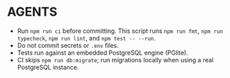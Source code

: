 # AGENTS

- Run `npm run ci` before committing. This script runs `npm run fmt`, `npm run typecheck`, `npm run lint`, and `npm test -- --run`.
- Do not commit secrets or `.env` files.
- Tests run against an embedded PostgreSQL engine (PGlite).
- CI skips `npm run db:migrate`; run migrations locally when using a real PostgreSQL instance.
